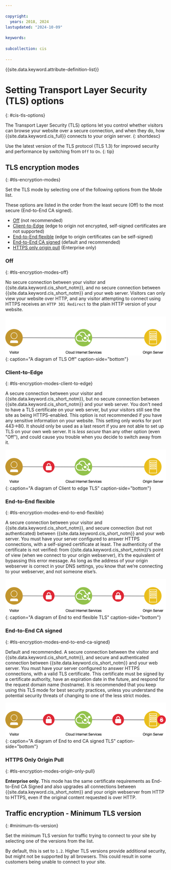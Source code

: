 ```yaml
---

copyright:
  years: 2018, 2024
lastupdated: "2024-10-09"

keywords:

subcollection: cis

---
```


{{site.data.keyword.attribute-definition-list}}

# Setting Transport Layer Security (TLS) options
{: #cis-tls-options}

The Transport Layer Security (TLS) options let you control whether visitors can browse your website over a secure connection, and when they do, how {{site.data.keyword.cis_full}} connects to your origin server.
{: shortdesc}

Use the latest version of the TLS protocol (TLS 1.3) for improved security and performance by switching from `Off` to `On`.
{: tip}

## TLS encryption modes
{: #tls-encryption-modes}

Set the TLS mode by selecting one of the following options from the Mode list.

These options are listed in the order from the least secure (Off) to the most secure (End-to-End CA signed).
* [Off](#tls-encryption-modes-off) (not recommended)
* [Client-to-Edge](#tls-encryption-modes-client-to-edge) (edge to origin not encrypted, self-signed certificates are not supported)
* [End-to-End flexible](#tls-encryption-modes-end-to-end-flexible) (edge to origin certificates can be self-signed)
* [End-to-End CA signed](#tls-encryption-modes-end-to-end-ca-signed) (default and recommended)
* [HTTPS only origin pull](#tls-encryption-modes-origin-only-pull) (Enterprise only)

### Off
{: #tls-encryption-modes-off}

No secure connection between your visitor and {{site.data.keyword.cis_short_notm}}, and no secure connection between {{site.data.keyword.cis_short_notm}} and your web server. Visitors can only view your website over HTTP, and any visitor attempting to connect using HTTPS receives an `HTTP 301 Redirect` to the plain HTTP version of your website.

![Diagram of TLS Off](images/off.png "Diagram of TLS Off"){: caption="A diagram of TLS Off" caption-side="bottom"}

### Client-to-Edge
{: #tls-encryption-modes-client-to-edge}

A secure connection between your visitor and {{site.data.keyword.cis_short_notm}}, but no secure connection between {{site.data.keyword.cis_short_notm}} and your web server. You don't need to have a TLS certificate on your web server, but your visitors still see the site as being HTTPS-enabled. This option is not recommended if you have any sensitive information on your website. This setting only works for port 443->80. It should only be used as a last resort if you are not able to set up TLS on your own web server. It is _less secure_ than any other option (even "Off"), and could cause you trouble when you decide to switch away from it.

![Diagram of Client to edge TLS](images/client-to-edge.png "Diagram of Client to edge TLS"){: caption="A diagram of Client to edge TLS" caption-side="bottom"}

### End-to-End flexible
{: #tls-encryption-modes-end-to-end-flexible}

A secure connection between your visitor and {{site.data.keyword.cis_short_notm}}, and secure connection (but not authenticated) between {{site.data.keyword.cis_short_notm}} and your web server. You must have your server configured to answer HTTPS connections, with a self-signed certificate at least. The authenticity of the certificate is not verified: from {{site.data.keyword.cis_short_notm}}’s point of view (when we connect to your origin webserver), it’s the equivalent of bypassing this error message. As long as the address of your origin webserver is correct in your DNS settings, you know that we’re connecting to your webserver, and not someone else’s.

![Diagram of End to end flexible TLS](images/end-to-end-flexible.png "Diagram of End to end flexible TLS"){: caption="A diagram of End to end flexible TLS" caption-side="bottom"}

### End-to-End CA signed
{: #tls-encryption-modes-end-to-end-ca-signed}

Default and recommended. A secure connection between the visitor and {{site.data.keyword.cis_short_notm}}, and secure and authenticated connection between {{site.data.keyword.cis_short_notm}} and your web server. You must have your server configured to answer HTTPS connections, with a valid TLS certificate. This certificate must be signed by a certificate authority, have an expiration date in the future, and respond for the request domain name (hostname). It is recommended that you keep using this TLS mode for best security practices, unless you understand the potential security threats of changing to one of the less strict modes.

![Diagram of End to end CA signed TLS](images/end-to-end-ca-signed.png "Diagram of End to end CA signed TLS"){: caption="A diagram of End to end CA signed TLS" caption-side="bottom"}

### HTTPS Only Origin Pull
{: #tls-encryption-modes-origin-only-pull}

**Enterprise only.** This mode has the same certificate requirements as End-to-End CA Signed and also upgrades all connections between {{site.data.keyword.cis_short_notm}} and your origin webserver from HTTP to HTTPS, even if the original content requested is over HTTP.


## Traffic encryption - Minimum TLS version
{: #minimum-tls-version}

Set the minimum TLS version for traffic trying to connect to your site by selecting one of the versions from the list.

By default, this is set to `1.2`. Higher TLS versions provide additional security, but might not be supported by all browsers. This could result in some customers being unable to connect to your site.
